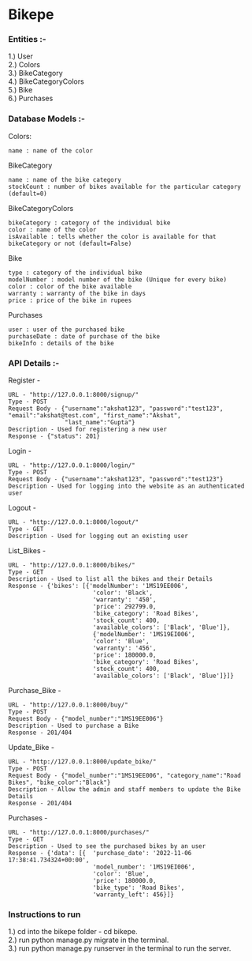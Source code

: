 # Bikepe
<h3>Entities :-</h3>

1.) User <br>
2.) Colors <br>
3.) BikeCategory <br>
4.) BikeCategoryColors <br>
5.) Bike <br>
6.) Purchases<br>

<h3>Database Models :-</h3>

Colors:

    name : name of the color

BikeCategory

    name : name of the bike category
    stockCount : number of bikes available for the particular category (default=0)

BikeCategoryColors

    bikeCategory : category of the individual bike
    color : name of the color
    isAvailable : tells whether the color is available for that bikeCategory or not (default=False)

Bike

    type : category of the individual bike
    modelNumber : model number of the bike (Unique for every bike)
    color : color of the bike available
    warranty : warranty of the bike in days
    price : price of the bike in rupees

Purchases

    user : user of the purchased bike
    purchaseDate : date of purchase of the bike
    bikeInfo : details of the bike


<h3>API Details :- </h3>

Register -

    URL - "http://127.0.0.1:8000/signup/"
    Type - POST
    Request Body - {"username":"akshat123", "password":"test123", "email":"akshat@test.com", "first_name":"Akshat",
                    "last_name":"Gupta"}
    Description - Used for registering a new user 
    Response - {"status": 201}

Login - 
    
    URL - "http://127.0.0.1:8000/login/"
    Type - POST
    Request Body - {"username":"akshat123", "password":"test123"}
    Description - Used for logging into the website as an authenticated user


Logout - 

    URL - "http://127.0.0.1:8000/logout/"
    Type - GET
    Description - Used for logging out an existing user


List_Bikes - 

    URL - "http://127.0.0.1:8000/bikes/"
    Type - GET
    Description - Used to list all the bikes and their Details
    Response - {'bikes': [{'modelNumber': '1MS19EE006',
                            'color': 'Black',
                            'warranty': '450',
                            'price': 292799.0,
                            'bike_category': 'Road Bikes',
                            'stock_count': 400,
                            'available_colors': ['Black', 'Blue']},
                            {'modelNumber': '1MS19EI006',
                            'color': 'Blue',
                            'warranty': '456',
                            'price': 180000.0,
                            'bike_category': 'Road Bikes',
                            'stock_count': 400,
                            'available_colors': ['Black', 'Blue']}]}


Purchase_Bike - 
    
    URL - "http://127.0.0.1:8000/buy/"
    Type - POST
    Request Body - {"model_number":"1MS19EE006"}
    Description - Used to purchase a Bike
    Response - 201/404


Update_Bike -

    URL - "http://127.0.0.1:8000/update_bike/"
    Type - POST
    Request Body - {"model_number":"1MS19EE006", "category_name":"Road Bikes", "bike_color":"Black"}
    Description - Allow the admin and staff members to update the Bike Details
    Response - 201/404


Purchases -

    URL - "http://127.0.0.1:8000/purchases/"
    Type - GET
    Description - Used to see the purchased bikes by an user
    Response - {'data': [{  'purchase_date': '2022-11-06 17:38:41.734324+00:00',
                            'model_number': '1MS19EI006',
                            'color': 'Blue',
                            'price': 180000.0,
                            'bike_type': 'Road Bikes',
                            'warranty_left': 456}]}

<h3> Instructions to run </h3>
1.) cd into the bikepe folder - cd bikepe. <br>
2.) run python manage.py migrate in the terminal.<br>
3.) run python manage.py runserver in the terminal to run the server.<br>
